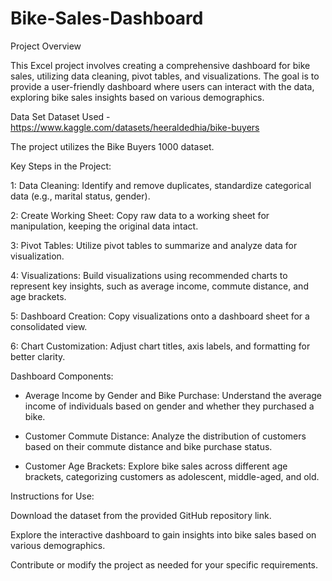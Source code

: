 # Bike-Sales-Dashboard


Project Overview

This Excel project involves creating a comprehensive dashboard for bike sales, utilizing data cleaning, pivot tables, and visualizations. 
The goal is to provide a user-friendly dashboard where users can interact with the data, exploring bike sales insights based on various demographics.


Data Set
Dataset Used - https://www.kaggle.com/datasets/heeraldedhia/bike-buyers

The project utilizes the Bike Buyers 1000 dataset.

Key Steps in the Project:

1: Data Cleaning: Identify and remove duplicates, standardize categorical data (e.g., marital status, gender).

2: Create Working Sheet: Copy raw data to a working sheet for manipulation, keeping the original data intact.

3: Pivot Tables: Utilize pivot tables to summarize and analyze data for visualization.

4: Visualizations: Build visualizations using recommended charts to represent key insights, such as average income, commute distance, and age brackets.

5: Dashboard Creation: Copy visualizations onto a dashboard sheet for a consolidated view.

6: Chart Customization: Adjust chart titles, axis labels, and formatting for better clarity.

Dashboard Components:

- Average Income by Gender and Bike Purchase: Understand the average income of individuals based on gender and whether they purchased a bike.

- Customer Commute Distance: Analyze the distribution of customers based on their commute distance and bike purchase status.

- Customer Age Brackets: Explore bike sales across different age brackets, categorizing customers as adolescent, middle-aged, and old.

Instructions for Use:

Download the dataset from the provided GitHub repository link.

Explore the interactive dashboard to gain insights into bike sales based on various demographics.

Contribute or modify the project as needed for your specific requirements.
